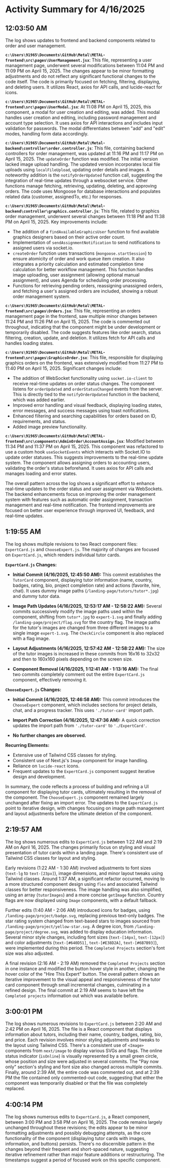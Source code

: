 # Activity Summary for 4/16/2025

## 12:03:50 AM
The log shows updates to frontend and backend components related to order and user management.

**`c:\Users\91965\Documents\GitHub\Metal\METAL-frontend\src\pages\UserManagement.jsx`**: This file, representing a user management page, underwent several modifications between 11:04 PM and 11:09 PM on April 15, 2025.  The changes appear to be minor formatting adjustments and do not reflect any significant functional changes to the code itself. The code is primarily focused on fetching, filtering, displaying, and deleting users. It utilizes React, axios for API calls, and lucide-react for icons.

**`c:\Users\91965\Documents\GitHub\Metal\METAL-frontend\src\pages\UserModal.jsx`**:  At 11:08 PM on April 15, 2025, this component, a modal for user creation and editing, was added. This modal handles user creation and editing, including password management and account type selection.  It uses axios for API interactions and includes input validation for passwords.  The modal differentiates between "add" and "edit" modes, handling form data accordingly.

**`c:\Users\91965\Documents\GitHub\Metal\Metal-backend\controller\order.controller.js`**: This file, containing backend controllers for order management, was updated at 11:16 PM and 11:17 PM on April 15, 2025. The `updateOrder` function was modified. The initial version lacked image upload handling.  The updated version incorporates local file uploads using `localFileUpload`, updating order details and images. A noteworthy addition is the `notifyOrderUpdated` function call, suggesting the integration of real-time updates through a websocket service.  Other functions manage fetching, retrieving, updating, deleting, and approving orders.  The code uses Mongoose for database interactions and populates related data (customer, assignedTo, etc.) for responses.

**`c:\Users\91965\Documents\GitHub\Metal\Metal-backend\controller\graphics.controller.js`**: This file, related to graphics order management, underwent several changes between 11:18 PM and 11:38 PM on April 15, 2025.  Key improvements include:
*   The addition of a `findAvailableGraphicsUser` function to find available graphics designers based on their active order count.
*   Implementation of `sendAssignmentNotification` to send notifications to assigned users via socket.io.
*   `createOrder` function uses transactions (`mongoose.startSession`) to ensure atomicity of order and work queue item creation. It also integrates a priority calculation and estimated completion time calculation for better workflow management. This function handles image uploading, user assignment (allowing optional manual assignment), and uses Agenda for scheduling order processing.
*   Functions for retrieving pending orders, reassigning unassigned orders, and fetching a user's assigned orders are included, showing a robust order management system.

**`c:\Users\91965\Documents\GitHub\Metal\METAL-frontend\src\pages\Orders.jsx`**: This file, representing an orders management page in the frontend, saw multiple minor changes between 11:24 PM and 11:26 PM on April 15, 2025.  The code is commented out throughout, indicating that the component might be under development or temporarily disabled. The code suggests features like order search, status filtering, creation, update, and deletion.  It utilizes fetch for API calls and handles loading states.

**`c:\Users\91965\Documents\GitHub\Metal\METAL-frontend\src\pages\GraphicsOrder.jsx`**: This file, responsible for displaying graphics orders on the frontend, was extensively modified from 11:27 PM to 11:40 PM on April 15, 2025.  Significant changes include:
*   The addition of WebSocket functionality using `socket.io-client` to receive real-time updates on order status changes. The component listens for `orderUpdated` and `orderStatusChanged` events from the server.  This is directly tied to the `notifyOrderUpdated` function in the backend, which was added earlier.
*   Improved error handling and visual feedback, displaying loading states, error messages, and success messages using toast notifications.
*   Enhanced filtering and searching capabilities for orders based on ID, requirements, and status.
*   Added image preview functionality.


**`c:\Users\91965\Documents\GitHub\Metal\METAL-frontend\src\components\AdminOrder\AccountAssign.jsx`**:  Modified between 11:34 PM and 11:37 PM on April 15, 2025. This component was refactored to use a custom hook `useSocketEvents` which interacts with Socket.IO to update order statuses.  This suggests improvements to the real-time update system. The component allows assigning orders to accounting users, validating the order's status beforehand.  It uses axios for API calls and manages loading and error states.


The overall pattern across the log shows a significant effort to enhance real-time updates to the order status and user assignment via WebSockets.  The backend enhancements focus on improving the order management system with features such as automatic order assignment, transaction management and real-time notification.  The frontend improvements are focused on better user experience through improved UI, feedback, and real-time updates.


## 1:19:55 AM
The log shows multiple revisions to two React component files: `ExpertCard.js` and `ChooseExpert.js`.  The majority of changes are focused on `ExpertCard.js`, which renders individual tutor cards.

**`ExpertCard.js` Changes:**

* **Initial Commit (4/16/2025, 12:45:50 AM):**  This commit establishes the `TutorCard` component, displaying tutor information (name, country, badges, rating, bio, project completion rate) and actions (favorite, hire, chat).  It uses dummy image paths (`/landing-page/tutors/tutor*.jpg`) and dummy tutor data.

* **Image Path Updates (4/16/2025, 12:53:17 AM - 12:58:22 AM):**  Several commits successively modify the image paths used within the component, shifting from `tutor*.jpg` to `expert-1.svg` and finally adding `/landing-page/project/flag.svg` for the country flag. The image paths for the tutor's images are changed from three different images to a single image `expert-1.svg`.  The `CheckCircle` component is also replaced with a flag image.

* **Layout Adjustments (4/16/2025, 12:57:42 AM - 12:58:22 AM):** The size of the tutor images is increased in these commits from 16x16 to 32x32 and then to 160x160 pixels depending on the screen size.

* **Component Removal (4/16/2025, 1:12:41 AM - 1:13:16 AM):** The final two commits completely comment out the entire `ExpertCard.js` component, effectively removing it.


**`ChooseExpert.js` Changes:**

* **Initial Commit (4/16/2025, 12:46:58 AM):** This commit introduces the `ChooseExpert` component, which includes sections for project details, chat, and a progress tracker.  This uses  `'./tutor-card'` import path.

* **Import Path Correction (4/16/2025, 12:47:36 AM):**  A quick correction updates the import path from `'./tutor-card'` to `'./ExpertCard'`.

* **No further changes are observed.**

**Recurring Elements:**

* Extensive use of Tailwind CSS classes for styling.
* Consistent use of Next.js's `Image` component for image handling.
* Reliance on `lucide-react` icons.
* Frequent updates to the `ExpertCard.js` component suggest iterative design and development.


In summary, the code reflects a process of building and refining a UI component for displaying tutor cards, ultimately resulting in the removal of the component.  The `ChooseExpert.js` component remained largely unchanged after fixing an import error. The updates to the `ExpertCard.js` point to iterative design, with changes focusing on image path management and layout adjustments before the ultimate deletion of the component.


## 2:19:57 AM
The log shows numerous edits to `ExpertCard.js` between 1:22 AM and 2:19 AM on April 16, 2025.  The changes primarily focus on styling and visual presentation of tutor cards within a landing page.  There's consistent use of Tailwind CSS classes for layout and styling.

Early revisions (1:22 AM - 1:30 AM) involved adjustments to font sizes (`text-lg` to `text-[23px]`), image dimensions, and minor layout tweaks using Tailwind classes.  Around 1:37 AM, a significant refactor occurred, moving to a more structured component design using `flex` and associated Tailwind classes for better responsiveness.  The image handling was also simplified, using an array (`tutorImages`) and a more concise `getImage` function.  Country flags are now displayed using `Image` components, with a default fallback.

Further edits (1:40 AM - 2:06 AM) introduced icons for badges, using  `/landing-page/project/badge.svg`, replacing previous text-only badges.  The star rating system changed from text-based stars to images sourced from `/landing-page/project/yellow-star.svg`.  A degree icon, from `/landing-page/project/degree.svg`, was added to display education information.  Several minor style changes, including font sizes (`text-[14px]`, `text-[12px]`) and color adjustments (`text-[#640D51]`, `text-[#E38D2A]`, `text-[#6B7B93]`), were implemented during this period.  The `Completed Projects` section's font size was also adjusted.

A final revision (2:16 AM - 2:19 AM) removed the `Completed Projects` section in one instance and  modified the button hover style in another, changing the hover color of the "Hire This Expert" button.  The overall pattern shows an iterative improvement to the visual appeal and responsiveness of the tutor card component through small incremental changes, culminating in a refined design. The final commit at 2:19 AM seems to have left the `Completed projects` information out which was available before.


## 3:00:01 PM
The log shows numerous revisions to `ExpertCard.js` between 2:20 AM and 2:42 PM on April 16, 2025.  The file is a React component that displays information about tutors, including their name, country, badges, rating, bio, and price.  Each revision involves minor styling adjustments and tweaks to the layout using Tailwind CSS.  There's a consistent use of `<Image>` components from `next/image` to display various SVGs and flags.  The online status indicator (`isOnline`) is visually represented by a small green circle, whose position and size were adjusted in several commits.  The "Pay now only" section's styling and font size also changed across multiple commits.  Finally, around 2:39 AM, the entire code was commented out, and at 2:39 PM the file contained only commented-out code, suggesting that either the component was temporarily disabled or that the file was completely replaced.


## 4:00:14 PM
The log shows numerous edits to `ExpertCard.js`, a React component, between 3:00 PM and 3:58 PM on April 16, 2025.  The code remains largely unchanged throughout these revisions;  the edits appear to be minor formatting adjustments and possibly debugging attempts, as the core functionality of the component (displaying tutor cards with images, information, and buttons) persists.  There's no discernible pattern in the changes beyond their frequent and short-spaced nature, suggesting iterative refinement rather than major feature additions or restructuring.  The timestamps suggest a period of focused work on this specific component.
